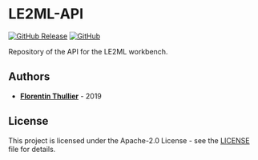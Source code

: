 # LE2ML-API

[![GitHub Release](https://img.shields.io/github/release/FlorentinTh/LE2ML-API?style=flat-square)](https://github.com/FlorentinTh/LE2ML-API/releases) [![GitHub](https://img.shields.io/github/license/FlorentinTh/LE2ML-API?style=flat-square)](https://github.com/FlorentinTh/LE2ML-API/blob/master/LICENSE)

Repository of the API for the LE2ML workbench.

## Authors

- [**Florentin Thullier**](https://github.com/FlorentinTh) - 2019

## License

This project is licensed under the Apache-2.0 License - see the [LICENSE](LICENSE) file for details.
